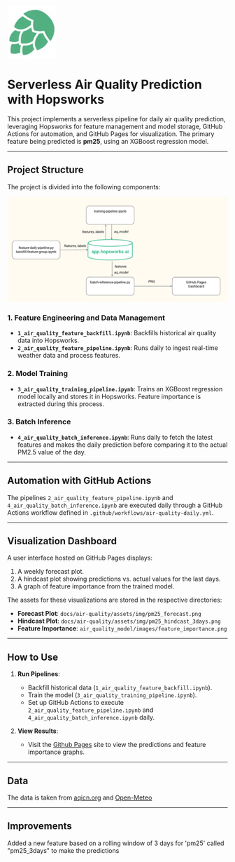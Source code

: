 ![Hopsworks Logo](./img/logo.png) 
# Serverless Air Quality Prediction with Hopsworks 

This project implements a serverless pipeline for daily air quality prediction, leveraging Hopsworks for feature management and model storage, GitHub Actions for automation, and GitHub Pages for visualization. The primary feature being predicted is **pm25**, using an XGBoost regression model.

---

## Project Structure

The project is divided into the following components:

![Hopsworks Logo](./img/project_structure.png)

### 1. **Feature Engineering and Data Management**
- **`1_air_quality_feature_backfill.ipynb`**: Backfills historical air quality data into Hopsworks.
- **`2_air_quality_feature_pipeline.ipynb`**: Runs daily to ingest real-time weather data and process features.

### 2. **Model Training**
- **`3_air_quality_training_pipeline.ipynb`**: Trains an XGBoost regression model locally and stores it in Hopsworks. Feature importance is extracted during this process.

### 3. **Batch Inference**
- **`4_air_quality_batch_inference.ipynb`**: Runs daily to fetch the latest features and makes the daily prediction before comparing it to the actual PM2.5 value of the day.

---

## Automation with GitHub Actions

The pipelines `2_air_quality_feature_pipeline.ipynb` and `4_air_quality_batch_inference.ipynb` are executed daily through a GitHub Actions workflow defined in `.github/workflows/air-quality-daily.yml`.

---

## Visualization Dashboard

A user interface hosted on GitHub Pages displays:
1. A weekly forecast plot.
2. A hindcast plot showing predictions vs. actual values for the last days.
3. A graph of feature importance from the trained model.

The assets for these visualizations are stored in the respective directories:
- **Forecast Plot**: `docs/air-quality/assets/img/pm25_forecast.png`
- **Hindcast Plot**: `docs/air-quality/assets/img/pm25_hindcast_3days.png`
- **Feature Importance**: `air_quality_model/images/feature_importance.png`

---

## How to Use

1. **Run Pipelines**:
   - Backfill historical data (`1_air_quality_feature_backfill.ipynb`).
   - Train the model (`3_air_quality_training_pipeline.ipynb`).
   - Set up GitHub Actions to execute `2_air_quality_feature_pipeline.ipynb` and `4_air_quality_batch_inference.ipynb` daily.

2. **View Results**:
   - Visit the [Github Pages](https://celdot.github.io/serverless_ml_lab1) site to view the predictions and feature importance graphs.

---

## Data

The data is taken from [aqicn.org](https://aqicn.org/station/france/paris/paris-18eme/) and [Open-Meteo](https://open-meteo.com/)

---

## Improvements

Added a new feature based on a rolling window of 3 days for 'pm25' called "pm25_3days" to make the predictions
